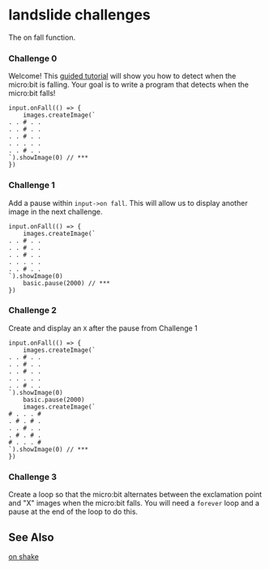 # landslide challenges

The on fall function.

### Challenge 0

Welcome! This [guided tutorial](https://live.microbit.co.uk/td/lessons/on-fall/tutorial) will show you how to detect when the micro:bit is falling. Your goal is to write a program that detects when the micro:bit falls!

```
input.onFall(() => {
    images.createImage(`
. . # . .
. . # . .
. . # . .
. . . . .
. . # . .
`).showImage(0) // ***
})
```

### Challenge 1

Add a pause within `input->on fall`. This will allow us to display another image in the next challenge.

```
input.onFall(() => {
    images.createImage(`
. . # . .
. . # . .
. . # . .
. . . . .
. . # . .
`).showImage(0)
    basic.pause(2000) // ***
})
```

### Challenge 2

Create and display an `X` after the pause from Challenge 1

```
input.onFall(() => {
    images.createImage(`
. . # . .
. . # . .
. . # . .
. . . . .
. . # . .
`).showImage(0)
    basic.pause(2000)
    images.createImage(`
# . . . #
. # . # .
. . # . .
. # . # .
# . . . #
`).showImage(0) // ***
})
```

### Challenge 3

Create a loop so that the micro:bit alternates between the exclamation point and "X" images when the micro:bit falls. You will need a `forever` loop and a pause at the end of the loop to do this.

## See Also

[on shake](/microbit/reference/input/on-gesture)

